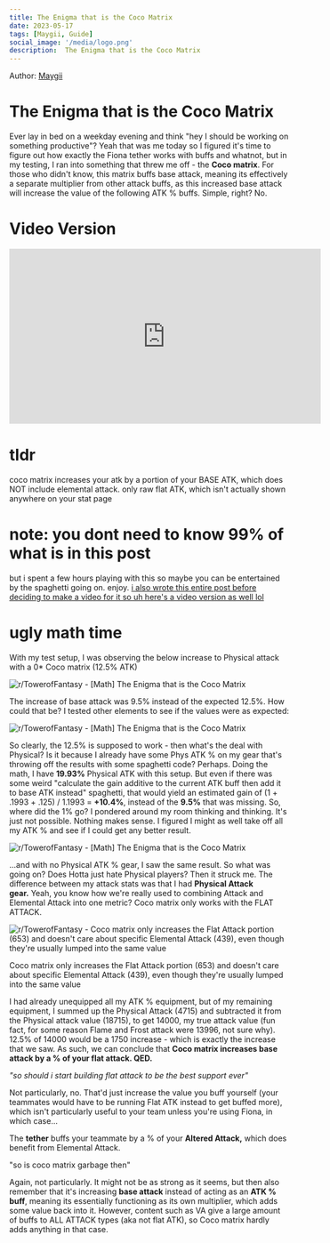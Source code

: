 ```yaml
---
title: The Enigma that is the Coco Matrix 
date: 2023-05-17
tags: [Maygii, Guide]
social_image: '/media/logo.png'
description:  The Enigma that is the Coco Matrix 
---
```

Author: [Maygii](https://maygi.carrd.co/)

# The Enigma that is the Coco Matrix 

Ever lay in bed on a weekday evening and think "hey I should be working on something productive"? Yeah that was me today so I figured it's time to figure out how exactly the Fiona tether works with buffs and whatnot, but in my testing, I ran into something that threw me off - the **Coco matrix**. For those who didn't know, this matrix buffs base attack, meaning its effectively a separate multiplier from other attack buffs, as this increased base attack will increase the value of the following ATK % buffs. Simple, right? No.

Video Version
=============

<iframe width="560" height="315" src="https://www.youtube.com/embed/CFUjt6E2C6I" title="YouTube video player" frameborder="0" allow="accelerometer; autoplay; clipboard-write; encrypted-media; gyroscope; picture-in-picture; web-share" allowfullscreen></iframe>


tldr
====

coco matrix increases your atk by a portion of your BASE ATK, which does NOT include elemental attack. only raw flat ATK, which isn't actually shown anywhere on your stat page

note: you dont need to know 99% of what is in this post
=======================================================

but i spent a few hours playing with this so maybe you can be entertained by the spaghetti going on. enjoy. [i also wrote this entire post before deciding to make a video for it so uh here's a video version as well lol](https://youtu.be/CFUjt6E2C6I)

ugly math time
==============

With my test setup, I was observing the below increase to Physical attack with a 0* Coco matrix (12.5% ATK)


![r/TowerofFantasy - [Math] The Enigma that is the Coco Matrix](https://preview.redd.it/math-the-enigma-that-is-the-coco-matrix-v0-brj76m3ntf0b1.png?width=633&format=png&auto=webp&s=faf9caf8093feb8ac1e8a98d67b2e34ce916e824)



The increase of base attack was 9.5% instead of the expected 12.5%. How could that be? I tested other elements to see if the values were as expected:


![r/TowerofFantasy - [Math] The Enigma that is the Coco Matrix](https://preview.redd.it/math-the-enigma-that-is-the-coco-matrix-v0-orkv32vntf0b1.png?width=676&format=png&auto=webp&s=a3934c4b1b6be570b87558b1b2ba855ae760ce16)



So clearly, the 12.5% is supposed to work - then what's the deal with Physical? Is it because I already have some Phys ATK % on my gear that's throwing off the results with some spaghetti code? Perhaps. Doing the math, I have **19.93%** Physical ATK with this setup. But even if there was some weird "calculate the gain additive to the current ATK buff then add it to base ATK instead" spaghetti, that would yield an estimated gain of (1 + .1993 + .125) / 1.1993 = **+10.4%**, instead of the **9.5%** that was missing. So, where did the 1% go? I pondered around my room thinking and thinking. It's just not possible. Nothing makes sense. I figured I might as well take off all my ATK % and see if I could get any better result.



![r/TowerofFantasy - [Math] The Enigma that is the Coco Matrix](https://preview.redd.it/math-the-enigma-that-is-the-coco-matrix-v0-03zhvgkotf0b1.png?width=787&format=png&auto=webp&s=dbec0656d01fb4fa6bdd9075682f3699c67751ba)



...and with no Physical ATK % gear, I saw the same result. So what was going on? Does Hotta just hate Physical players? Then it struck me. The difference between my attack stats was that I had **Physical Attack gear.** Yeah, you know how we're really used to combining Attack and Elemental Attack into one metric? Coco matrix only works with the FLAT ATTACK.


![r/TowerofFantasy - Coco matrix only increases the Flat Attack portion (653) and doesn't care about specific Elemental Attack (439), even though they're usually lumped into the same value](https://preview.redd.it/math-the-enigma-that-is-the-coco-matrix-v0-0alp0b3qtf0b1.png?width=392&format=png&auto=webp&s=0833be5718472d9ef7f7d11b48d3431504584bad)



Coco matrix only increases the Flat Attack portion (653) and doesn't care about specific Elemental Attack (439), even though they're usually lumped into the same value

I had already unequipped all my ATK % equipment, but of my remaining equipment, I summed up the Physical Attack (4715) and subtracted it from the Physical attack value (18715), to get 14000, my true attack value (fun fact, for some reason Flame and Frost attack were 13996, not sure why). 12.5% of 14000 would be a 1750 increase - which is exactly the increase that we saw. As such, we can conclude that **Coco matrix increases base attack by a % of your flat attack. QED.**

*"so should i start building flat attack to be the best support ever"*

Not particularly, no. That'd just increase the value you buff yourself (your teammates would have to be running Flat ATK instead to get buffed more), which isn't particularly useful to your team unless you're using Fiona, in which case...

The **tether** buffs your teammate by a % of your **Altered Attack,** which does benefit from Elemental Attack.

"so is coco matrix garbage then"

Again, not particularly. It might not be as strong as it seems, but then also remember that it's increasing **base attack** instead of acting as an **ATK % buff**, meaning its essentially functioning as its own multiplier, which adds some value back into it. However, content such as VA give a large amount of buffs to ALL ATTACK types (aka not flat ATK), so Coco matrix hardly adds anything in that case.